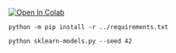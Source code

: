 


[![Open In Colab](https://colab.research.google.com/assets/colab-badge.svg)](https://colab.research.google.com/drive/1d9Vzubbc4vckVcOL65tJYtcV3KySvHv5?usp=sharing)


`python -m pip install -r ../requirements.txt`

`python sklearn-models.py --seed 42`